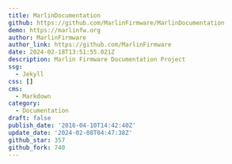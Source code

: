 ```yaml
---
title: MarlinDocumentation
github: https://github.com/MarlinFirmware/MarlinDocumentation
demo: https://marlinfw.org
author: MarlinFirmware
author_link: https://github.com/MarlinFirmware
date: 2024-02-18T13:51:55.021Z
description: Marlin Firmware Documentation Project
ssg:
  - Jekyll
css: []
cms:
  - Markdown
category:
  - Documentation
draft: false
publish_date: '2016-04-10T14:42:40Z'
update_date: '2024-02-08T04:47:38Z'
github_star: 357
github_fork: 740
---
```

